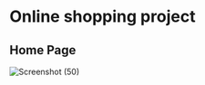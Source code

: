 # Online shopping project


## Home Page
![Screenshot (50)](https://user-images.githubusercontent.com/97806866/177253863-cd708aa1-ed63-474f-9564-a38ab2111291.png)
